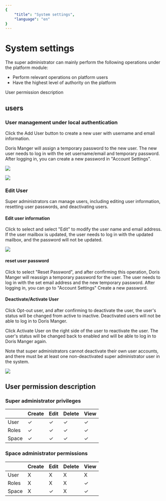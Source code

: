 ```yaml
---
{
    "title": "System settings",
    "language": "en"
}
---
```


<!-- 
Licensed to the Apache Software Foundation (ASF) under one
or more contributor license agreements.  See the NOTICE file
distributed with this work for additional information
regarding copyright ownership.  The ASF licenses this file
to you under the Apache License, Version 2.0 (the
"License"); you may not use this file except in compliance
with the License.  You may obtain a copy of the License at

  http://www.apache.org/licenses/LICENSE-2.0

Unless required by applicable law or agreed to in writing,
software distributed under the License is distributed on an
"AS IS" BASIS, WITHOUT WARRANTIES OR CONDITIONS OF ANY
KIND, either express or implied.  See the License for the
specific language governing permissions and limitations
under the License.
-->

# System settings

The super administrator can mainly perform the following operations under the platform module:

- Perform relevant operations on platform users
- Have the highest level of authority on the platform

User permission description

## users

### User management under local authentication

Click the Add User button to create a new user with username and email information.

 Doris Manger will assign a temporary password to the new user. The new user needs to log in with the set username/email and temporary password. After logging in, you can create a new password in "Account Settings".

![](/images/doris-manager/systemsettings-1.png)

![](/images/doris-manager/systemsettings-2.png)


### Edit User

Super administrators can manage users, including editing user information, resetting user passwords, and deactivating users.

#### Edit user information

Click to select and select "Edit" to modify the user name and email address. If the user mailbox is updated, the user needs to log in with the updated mailbox, and the password will not be updated.

![](/images/doris-manager/systemsettings-3.png)

#### reset user password

Click to select "Reset Password", and after confirming this operation, Doris Manger will reassign a temporary password for the user. The user needs to log in with the set email address and the new temporary password. After logging in, you can go to "Account Settings" Create a new password.


#### Deactivate/Activate User

Click Opt-out user, and after confirming to deactivate the user, the user's status will be changed from active to inactive. Deactivated users will not be able to log in to Doris Manger.

Click Activate User on the right side of the user to reactivate the user. The user's status will be changed back to enabled and will be able to log in to Doris Manger again.

Note that super administrators cannot deactivate their own user accounts, and there must be at least one non-deactivated super administrator user in the system.

![](/images/doris-manager/systemsettings-4.png)


## User permission description

### Super administrator privileges

|       | Create | Edit | Delete | View |
| :---- | :----- | :--- | :----- | :--- |
| User  | ✓      | ✓    | ✓      | ✓    |
| Roles | ✓      | ✓    | ✓      | ✓    |
| Space | ✓      | ✓    | ✓      | ✓    |

### Space administrator permissions

|       | Create | Edit | Delete | View |
| :---- | :----- | :--- | :----- | :--- |
| User  | X      | X    | X      | X    |
| Roles | X      | X    | X      | ✓    |
| Space | X      | ✓    | X      | ✓    |
